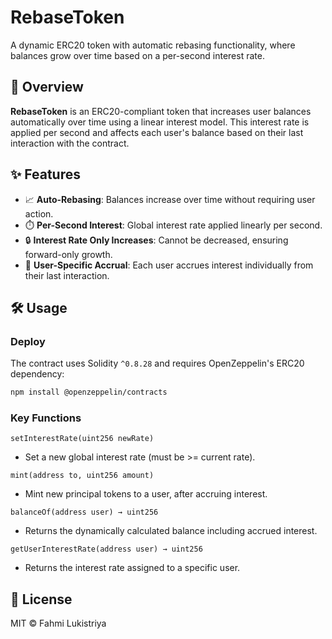 # RebaseToken

A dynamic ERC20 token with automatic rebasing functionality, where balances grow over time based on a per-second interest rate.

## 📜 Overview

**RebaseToken** is an ERC20-compliant token that increases user balances automatically over time using a linear interest model. This interest rate is applied per second and affects each user's balance based on their last interaction with the contract.

## ✨ Features

- 📈 **Auto-Rebasing**: Balances increase over time without requiring user action.
- ⏱️ **Per-Second Interest**: Global interest rate applied linearly per second.
- 🔒 **Interest Rate Only Increases**: Cannot be decreased, ensuring forward-only growth.
- 👤 **User-Specific Accrual**: Each user accrues interest individually from their last interaction.

## 🛠️ Usage

### Deploy

The contract uses Solidity `^0.8.28` and requires OpenZeppelin's ERC20 dependency:

```bash
npm install @openzeppelin/contracts
```

### Key Functions

```solidity
setInterestRate(uint256 newRate)
```

- Set a new global interest rate (must be >= current rate).

```solidity
mint(address to, uint256 amount)
```

- Mint new principal tokens to a user, after accruing interest.

```solidity
balanceOf(address user) → uint256
```

- Returns the dynamically calculated balance including accrued interest.

```solidity
getUserInterestRate(address user) → uint256
```

- Returns the interest rate assigned to a specific user.

## 📄 License

MIT © Fahmi Lukistriya
